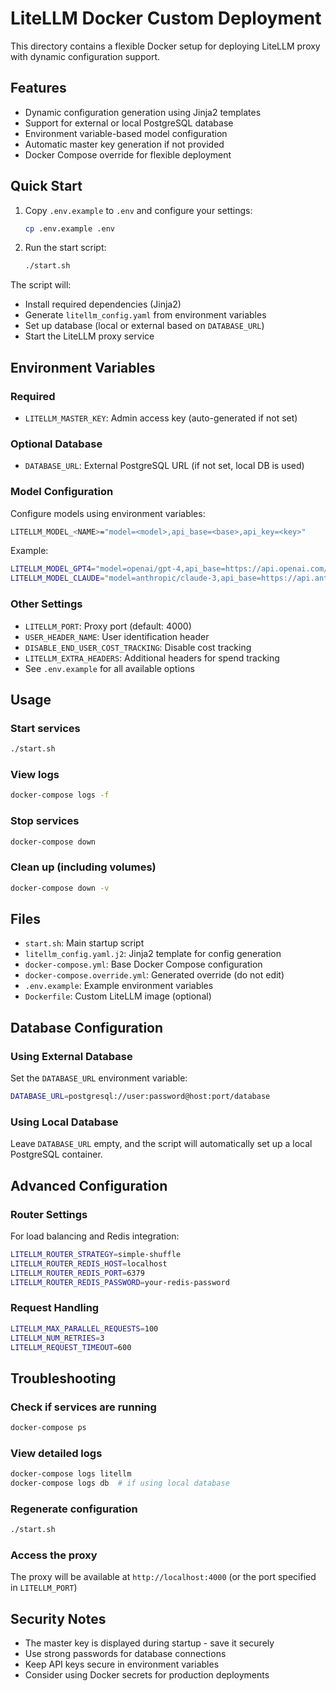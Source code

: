 # LiteLLM Docker Custom Deployment

This directory contains a flexible Docker setup for deploying LiteLLM proxy with dynamic configuration support.

## Features

- Dynamic configuration generation using Jinja2 templates
- Support for external or local PostgreSQL database
- Environment variable-based model configuration
- Automatic master key generation if not provided
- Docker Compose override for flexible deployment

## Quick Start

1. Copy `.env.example` to `.env` and configure your settings:
   ```bash
   cp .env.example .env
   ```

2. Run the start script:
   ```bash
   ./start.sh
   ```

The script will:
- Install required dependencies (Jinja2)
- Generate `litellm_config.yaml` from environment variables
- Set up database (local or external based on `DATABASE_URL`)
- Start the LiteLLM proxy service

## Environment Variables

### Required
- `LITELLM_MASTER_KEY`: Admin access key (auto-generated if not set)

### Optional Database
- `DATABASE_URL`: External PostgreSQL URL (if not set, local DB is used)

### Model Configuration
Configure models using environment variables:
```bash
LITELLM_MODEL_<NAME>="model=<model>,api_base=<base>,api_key=<key>"
```

Example:
```bash
LITELLM_MODEL_GPT4="model=openai/gpt-4,api_base=https://api.openai.com/v1,api_key=sk-xxx"
LITELLM_MODEL_CLAUDE="model=anthropic/claude-3,api_base=https://api.anthropic.com,api_key=sk-ant-xxx"
```

### Other Settings
- `LITELLM_PORT`: Proxy port (default: 4000)
- `USER_HEADER_NAME`: User identification header
- `DISABLE_END_USER_COST_TRACKING`: Disable cost tracking
- `LITELLM_EXTRA_HEADERS`: Additional headers for spend tracking
- See `.env.example` for all available options

## Usage

### Start services
```bash
./start.sh
```

### View logs
```bash
docker-compose logs -f
```

### Stop services
```bash
docker-compose down
```

### Clean up (including volumes)
```bash
docker-compose down -v
```

## Files

- `start.sh`: Main startup script
- `litellm_config.yaml.j2`: Jinja2 template for config generation
- `docker-compose.yml`: Base Docker Compose configuration
- `docker-compose.override.yml`: Generated override (do not edit)
- `.env.example`: Example environment variables
- `Dockerfile`: Custom LiteLLM image (optional)

## Database Configuration

### Using External Database
Set the `DATABASE_URL` environment variable:
```bash
DATABASE_URL=postgresql://user:password@host:port/database
```

### Using Local Database
Leave `DATABASE_URL` empty, and the script will automatically set up a local PostgreSQL container.

## Advanced Configuration

### Router Settings
For load balancing and Redis integration:
```bash
LITELLM_ROUTER_STRATEGY=simple-shuffle
LITELLM_ROUTER_REDIS_HOST=localhost
LITELLM_ROUTER_REDIS_PORT=6379
LITELLM_ROUTER_REDIS_PASSWORD=your-redis-password
```

### Request Handling
```bash
LITELLM_MAX_PARALLEL_REQUESTS=100
LITELLM_NUM_RETRIES=3
LITELLM_REQUEST_TIMEOUT=600
```

## Troubleshooting

### Check if services are running
```bash
docker-compose ps
```

### View detailed logs
```bash
docker-compose logs litellm
docker-compose logs db  # if using local database
```

### Regenerate configuration
```bash
./start.sh
```

### Access the proxy
The proxy will be available at `http://localhost:4000` (or the port specified in `LITELLM_PORT`)

## Security Notes

- The master key is displayed during startup - save it securely
- Use strong passwords for database connections
- Keep API keys secure in environment variables
- Consider using Docker secrets for production deployments